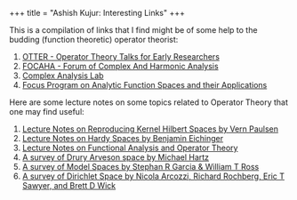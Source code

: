 +++
title = "Ashish Kujur: Interesting Links"
+++

This is a compilation of links that I find might be of some help to the budding (function theoretic) operator theorist:

1. [OTTER - Operator Theory Talks for Early Researchers](https://sites.google.com/view/otter-math/home)
2. [FOCAHA - Forum of Complex And Harmonic Analysis](https://sites.google.com/view/focaha/home?authuser=0)
3. [Complex Analysis Lab](https://site.unibo.it/complex-analysis-lab/en)
4. [Focus Program on Analytic Function Spaces and their Applications](http://www.fields.utoronto.ca/activities/21-22/function)

Here are some lecture notes on some topics related to Operator Theory that one may find useful:
1. [Lecture Notes on Reproducing Kernel Hilbert Spaces by Vern Paulsen](https://citeseerx.ist.psu.edu/document?repid=rep1&type=pdf&doi=440218056738e05b5ab43679f932a9f33fccee87)
2. [Lecture Notes on Hardy Spaces by Benjamin Eichinger](https://www.asc.tuwien.ac.at/~beiching/teaching/skriptum.pdf)
3. [Lecture Notes on Functional Analysis and Operator Theory](https://pro.univ-lille.fr/fileadmin/user_upload/pages_pros/emmanuel_fricain/cours-M2-2009-2010.pdf)
4. [A survey of Drury Arveson space by Michael Hartz](https://arxiv.org/pdf/2204.01559.pdf)
5. [A survey of Model Spaces by Stephan R Garcia & William T Ross](https://arxiv.org/pdf/1312.5018.pdf)
6. [A survey of Dirichlet Space by Nicola Arcozzi, Richard Rochberg, Eric T Sawyer, and Brett D Wick](https://arxiv.org/pdf/1008.5342.pdf)
